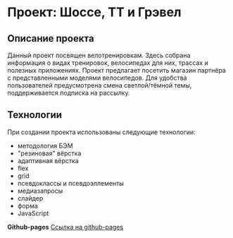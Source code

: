 # Проект: Шоссе, ТТ и Грэвел

## Описание проекта

Данный проект посвящен велотренировкам. Здесь собрана информация о видах тренировок, велосипедах для них, трассах и полезных приложениях. Проект предлагает посетить магазин партнёра с представленными моделями велосипедов. Для удобства пользователей предусмотрена смена светлой/тёмной темы, поддерживается подписка на рассылку.

## Технологии

При создании проекта использованы следующие технологии:
* методология БЭМ
* "резиновая" вёрстка
* адаптивная вёрстка
* flex
* grid
* псевдоклассы и псевдоэллементы
* медиазапросы
* слайдер
* форма
* JavaScript

**Github-pages**
[Ссылка на github-pages](https://kettrin62.github.io/highway/)
